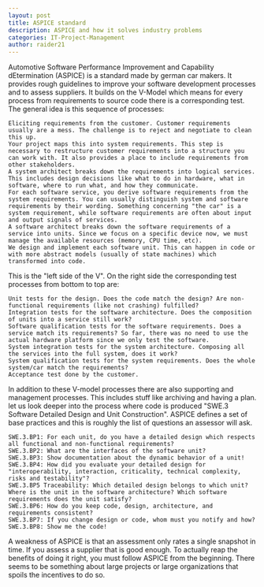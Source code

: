 ```yaml
---
layout: post
title: ASPICE standard
description: ASPICE and how it solves industry problems
categories: IT-Project-Management
author: raider21
---  
```

Automotive Software Performance Improvement and Capability dEtermination (ASPICE) is a standard made by german car makers. It provides rough guidelines to improve your software development processes and to assess suppliers. 
It builds on the V-Model which means for every process from requirements to source code there is a corresponding test. The general idea is this sequence of processes:

    Eliciting requirements from the customer. Customer requirements usually are a mess. The challenge is to reject and negotiate to clean this up.
    Your project maps this into system requirements. This step is necessary to restructure customer requirements into a structure you can work with. It also provides a place to include requirements from other stakeholders.
    A system architect breaks down the requirements into logical services. This includes design decisions like what to do in hardware, what in software, where to run what, and how they communicate.
    For each software service, you derive software requirements from the system requirements. You can usually distinguish system and software requirements by their wording. Something concerning "the car" is a system requirement, while software requirements are often about input and output signals of services.
    A software architect breaks down the software requirements of a service into units. Since we focus on a specific device now, we must manage the available resources (memory, CPU time, etc).
    We design and implement each software unit. This can happen in code or with more abstract models (usually of state machines) which transformed into code.

This is the "left side of the V". On the right side the corresponding test processes from bottom to top are:

    Unit tests for the design. Does the code match the design? Are non-functional requirements (like not crashing) fulfilled?
    Integration tests for the software architecture. Does the composition of units into a service still work?
    Software qualification tests for the software requirements. Does a service match its requirements? So far, there was no need to use the actual hardware platform since we only test the software.
    System integration tests for the system architecture. Composing all the services into the full system, does it work?
    System qualification tests for the system requirements. Does the whole system/car match the requirements?
    Acceptance test done by the customer.

In addition to these V-model processes there are also supporting and management processes. This includes stuff like archiving and having a plan.  
let us look deeper into the process where code is produced "SWE.3 Software Detailed Design and Unit Construction". ASPICE defines a set of base practices and this is roughly the list of questions an assessor will ask.

    SWE.3.BP1: For each unit, do you have a detailed design which respects all functional and non-functional requirements?
    SWE.3.BP2: What are the interfaces of the software unit?
    SWE.3.BP3: Show documentation about the dynamic behavior of a unit!
    SWE.3.BP4: How did you evaluate your detailed design for "interoperability, interaction, criticality, technical complexity, risks and testability"?
    SWE.3.BP5 Traceability: Which detailed design belongs to which unit? Where is the unit in the software architecture? Which software requirements does the unit satisfy?
    SWE.3.BP6: How do you keep code, design, architecture, and requirements consistent?
    SWE.3.BP7: If you change design or code, whom must you notify and how?
    SWE.3.BP8: Show me the code!
A weakness of ASPICE is that an assessment only rates a single snapshot in time. If you assess a supplier that is good enough. To actually reap the benefits of doing it right, you must follow ASPICE from the beginning. There seems to be something about large projects or large organizations that spoils the incentives to do so.
<!-- 
## Paragraphs

These are sample paragraphs showing *italics*, **bold** and ``code`` text style. Here is an unordered  list 

* Item 1
* Item 2
* Item 3

and an ordered list

1. Item 1
2. Item 2
3. Item 3

>A blockquote would look like this.

> another one 
>
> with multiple lines




Lorem ipsum dolor sit amet, consectetur adipiscing elit, sed do eiusmod tempor incididunt ut labore et dolore magna aliqua. Ut enim ad minim veniam, quis nostrud exercitation ullamco laboris nisi ut aliquip ex ea commodo consequat. Duis aute irure dolor in reprehenderit in voluptate velit esse cillum dolore eu fugiat nulla pariatur.

**Code:** Let's keep it to its length and let it not take the whole width.
{% highlight html %}

<div class="nav">
    <ul>
        <li>About</li>
        <li>Contact</li>
        <li>Project</li>
    </ul>
</div>


{% endhighlight %}

Sed ut perspiciatis unde omnis iste natus error sit voluptatem accusantium doloremque laudantium, totam rem aperiam, eaque ipsa quae ab illo inventore veritatis et quasi architecto beatae vitae dicta sunt explicabo. Nemo enim ipsam voluptatem quia voluptas sit aspernatur aut odit aut fugit.

This is a simple markdown table

| Tables        | Are           | Cool  |
| ------------- |:-------------:| -----:|
| col 3 is      | right-aligned | $1600 |
| col 2 is      | centered      |   $12 |
| zebra stripes | are neat      |    $1 |



Use below code to show **Table of Contents** on a page

{% highlight css %}
* Do not remove this line (it will not be displayed) 
{:toc}
{% endhighlight %} -->